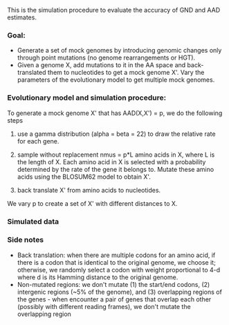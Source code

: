 This is the simulation procedure to evaluate the accuracy of GND and AAD estimates. 

### Goal: 
* Generate a set of mock genomes by introducing genomic changes only through point mutations (no genome rearrangements or HGT).  
* Given a genome X, add mutations to it in the AA space and back-translated them to nucleotides to get a mock genome X'. Vary the parameters of the evolutionary model to get multiple mock genomes.

### Evolutionary model and simulation procedure: 
To generate a mock genome X' that has AAD(X,X') = p, we do the following steps
  1. use a gamma distribution (alpha = beta = 22) to draw the relative rate for each gene. 
  
  2. sample without replacement nmus = p\*L amino acids in X, where L is the length of X. Each amino acid in X is selected with a probability determined by the rate of the gene it belongs to. Mutate these amino acids using the BLOSUM62 model to obtain X'.  
  
  3. back translate X' from amino acids to nucleotides. 
  
We vary p to create a set of X' with different distances to X.

### Simulated data

### Side notes  
  * Back translation: when there are multiple codons for an amino acid, if there is a codon that is identical to the original genome, we choose it; otherwise, we randomly select a codon with weight proportional to 4-d where d is its Hamming distance to the original genome. 
  * Non-mutated regions: we don't mutate (1) the start/end codons, (2) intergenic regions (~5% of the genome), and (3) overlapping regions of the genes - when encounter a pair of genes that overlap each other (possibly with different reading frames), we don't mutate the overlapping region
